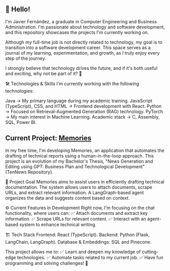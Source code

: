 ## 👋 Hello!
I'm Javier Fernández, a graduate in Computer Engineering and Business Administration. I'm passionate about technology and software development, and this repository showcases the projects I'm currently working on.

Although my full-time job is not directly related to technology, my goal is to transition into a software development career. This space serves as a journal of my learning, experimentation, and growth, as I truly enjoy every step of the journey.

I strongly believe that technology drives the future, and if it's both useful and exciting, why not be part of it? 🚀

🛠️ Technologies & Skills
I'm currently working with the following technologies:

Java → My primary language during my academic training.
JavaScript (TypeScript), CSS, and HTML → Frontend development with React.
Python → Focused on Retrieval-Augmented Generation (RAG) technology.
PyTorch → My main interest in Machine Learning.
Academic stack → C, Assembly, SQL, Power BI.
## Current Project: [Memories](https://github.com/yaxfer1/Memories)
In my free time, I'm developing Memories, an application that automates the drafting of technical reports using a human-in-the-loop approach. This project is an evolution of my Bachelor's Thesis, "News Generation and Editing using GPT: Business Plan and Technological Development" (TenNews Repository).

🎯 Project Goal
Memories aims to assist users in efficiently drafting technical documentation. The system allows users to attach documents, scrape URLs, and extract relevant information. A LangGraph-based agent organizes the data and suggests content based on context.

⚙️ Current Features in Development
Right now, I'm focusing on the chat functionality, where users can:
✅ Attach documents and extract key information.
✅ Scrape URLs for relevant content.
✅ Interact with an agent-based system to enhance technical writing.

🏗️ Tech Stack
Frontend: React (TypeScript).
Backend: Python (Flask, LangChain, LangGraph).
Database & Embeddings: SQL and Pinecone.

This project allows me to:
✅ Learn and deepen my knowledge of cutting-edge technologies.
✅ Automate tasks related to my current job.
✅ Have fun programming and solving challenges! 🎉
